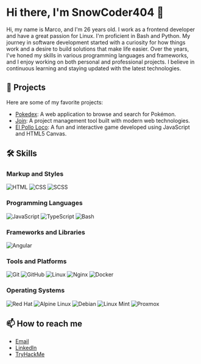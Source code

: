 # Hi there, I'm SnowCoder404 👋

Hi, my name is Marco, and I'm 26 years old. I work as a frontend developer and have a great passion for Linux. I'm proficient in Bash and Python. My journey in software development started with a curiosity for how things work and a desire to build solutions that make life easier. Over the years, I've honed my skills in various programming languages and frameworks, and I enjoy working on both personal and professional projects. I believe in continuous learning and staying updated with the latest technologies.

## 🚀 Projects

Here are some of my favorite projects:

- [Pokedex](https://github.com/SnowCoder404/pokedex): A web application to browse and search for Pokémon.
- [Join](https://github.com/SnowCoder404/join): A project management tool built with modern web technologies.
- [El Pollo Loco](https://github.com/SnowCoder404/el-pollo-loco): A fun and interactive game developed using JavaScript and HTML5 Canvas.

## 🛠 Skills

### Markup and Styles

![HTML](https://img.shields.io/badge/HTML-%23E34F26.svg?style=flat&logo=html5&logoColor=white)
![CSS](https://img.shields.io/badge/CSS-%231572B6.svg?style=flat&logo=css3&logoColor=white)
![SCSS](https://img.shields.io/badge/SCSS-%23CC6699.svg?style=flat&logo=sass&logoColor=white)

### Programming Languages

![JavaScript](https://img.shields.io/badge/JavaScript-%23F7DF1E.svg?style=flat&logo=javascript&logoColor=black)
![TypeScript](https://img.shields.io/badge/TypeScript-%23007ACC.svg?style=flat&logo=typescript&logoColor=white)
![Bash](https://img.shields.io/badge/Bash-%234EAA25.svg?style=flat&logo=gnubash&logoColor=white)

### Frameworks and Libraries

![Angular](https://img.shields.io/badge/Angular-%23DD0031.svg?style=flat&logo=angular&logoColor=white)

### Tools and Platforms

![Git](https://img.shields.io/badge/Git-%23F05032.svg?style=flat&logo=git&logoColor=white)
![GitHub](https://img.shields.io/badge/GitHub-%23181717.svg?style=flat&logo=github&logoColor=white)
![Linux](https://img.shields.io/badge/Linux-%23FCC624.svg?style=flat&logo=linux&logoColor=black)
![Nginx](https://img.shields.io/badge/Nginx-%2319BE5A.svg?style=flat&logo=nginx&logoColor=white)
![Docker](https://img.shields.io/badge/Docker-%232496ED.svg?style=flat&logo=docker&logoColor=white)

### Operating Systems

![Red Hat](https://img.shields.io/badge/Red_Hat-%23EE0000.svg?style=flat&logo=redhat&logoColor=white)
![Alpine Linux](https://img.shields.io/badge/Alpine_Linux-%232EAF75.svg?style=flat&logo=alpinelinux&logoColor=white)
![Debian](https://img.shields.io/badge/Debian-%23A81D33.svg?style=flat&logo=debian&logoColor=white)
![Linux Mint](https://img.shields.io/badge/Linux_Mint-%2333B5E5.svg?style=flat&logo=linuxmint&logoColor=white)
![Proxmox](https://img.shields.io/badge/Proxmox-%23E21C1C.svg?style=flat&logo=proxmox&logoColor=white)


## 📫 How to reach me

- [Email](mailto:contact@marco-lenschau.de)
- [LinkedIn](https://www.linkedin.com/in/marco-lenschau-271214317/)
- [TryHackMe](https://tryhackme.com/p/SnowCoder404)
